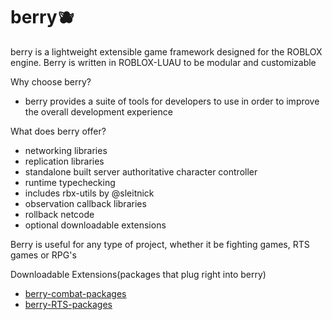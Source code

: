 # berry🫐
berry is a lightweight extensible game framework designed for the ROBLOX engine. Berry is written in ROBLOX-LUAU to be modular and customizable

Why choose berry?
- berry provides a suite of tools for developers to use in order to improve the overall development experience

What does berry offer?
- networking libraries
- replication libraries
- standalone built server authoritative character controller
- runtime typechecking
- includes rbx-utils by @sleitnick
- observation callback libraries
- rollback netcode
- optional downloadable extensions

Berry is useful for any type of project, whether it be fighting games, RTS games or RPG's

Downloadable Extensions(packages that plug right into berry)
- [berry-combat-packages](https://github.com/321-Closet/berry/tree/combat-packages)
- [berry-RTS-packages](https://github.com/321-Closet/berry/tree/RTS-packages)
